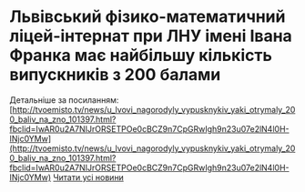 # Львівський фізико-математичний ліцей-інтернат при ЛНУ імені Івана Франка має найбільшу кількість випускників з 200 балами
Детальніше за посиланням:
[http://tvoemisto.tv/news/u_lvovi_nagorodyly_vypusknykiv_yaki_otrymaly_200_baliv_na_zno_101397.html?fbclid=IwAR0u2A7NIJrORSETPOe0cBCZ9n7CpGRwIgh9n23u07e2lN4l0H-INjc0YMw](http://tvoemisto.tv/news/u_lvovi_nagorodyly_vypusknykiv_yaki_otrymaly_200_baliv_na_zno_101397.html?fbclid=IwAR0u2A7NIJrORSETPOe0cBCZ9n7CpGRwIgh9n23u07e2lN4l0H-INjc0YMw)
[Читати усі новини](/news)

